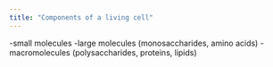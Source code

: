 ```yaml
---
title: "Components of a living cell"
---
```

-small molecules
-large molecules (monosaccharides, amino acids)
-macromolecules (polysaccharides, proteins, lipids)

